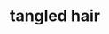 ---
title: "tangled hair"
excerpt: "tangled hair<br/><img src='/images/hair.png'>"
collection: portfolio
---